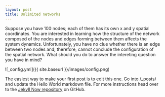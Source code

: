 ```yaml
---
layout: post
title: Unlimited networks
---
```


Suppose you have 100 nodes; each of them has its own x and y spatial coordinates. You are interested in learning how the structure of the network composed of the nodes and edges forming between them affects the system dynamics.  Unfortunately, you have no clue whether there is an edge between two nodes and, therefore, cannot conclude the configuration of the spatial network.  What should you do to answer the intereting question you have in mind?



![_config.yml]({{ site.baseurl }}/images/config.png)

The easiest way to make your first post is to edit this one. Go into /_posts/ and update the Hello World markdown file. For more instructions head over to the [Jekyll Now repository](https://github.com/barryclark/jekyll-now) on GitHub.

